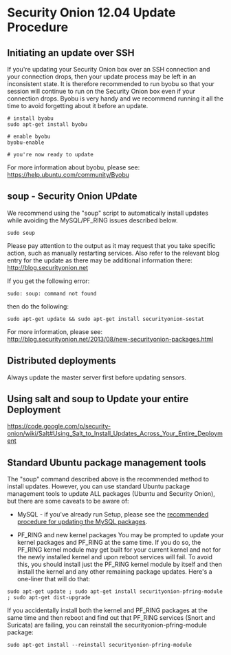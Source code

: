 # Security Onion 12.04 Update Procedure #

## Initiating an update over SSH ##

If you're updating your Security Onion box over an SSH connection and your connection drops, then your update process may be left in an inconsistent state.  It is therefore recommended to run byobu so that your session will continue to run on the Security Onion box even if your connection drops.  Byobu is very handy and we recommend running it all the time to avoid forgetting about it before an update.
```
# install byobu
sudo apt-get install byobu

# enable byobu
byobu-enable

# you're now ready to update
```

For more information about byobu, please see:
https://help.ubuntu.com/community/Byobu

## soup - Security Onion UPdate ##

We recommend using the "soup" script to automatically install updates while avoiding the MySQL/PF\_RING issues described below.
```
sudo soup
```

Please pay attention to the output as it may request that you take specific action, such as manually restarting services.  Also refer to the relevant blog entry for the update as there may be additional information there:  http://blog.securityonion.net

If you get the following error:
```
sudo: soup: command not found
```

then do the following:
```
sudo apt-get update && sudo apt-get install securityonion-sostat
```

For more information, please see:
<a href='http://blog.securityonion.net/2013/08/new-securityonion-packages.html'><a href='http://blog.securityonion.net/2013/08/new-securityonion-packages.html'>http://blog.securityonion.net/2013/08/new-securityonion-packages.html</a></a>

## Distributed deployments ##

Always update the master server first before updating sensors.

## Using salt and soup to Update your entire Deployment ##
https://code.google.com/p/security-onion/wiki/Salt#Using_Salt_to_Install_Updates_Across_Your_Entire_Deployment

## Standard Ubuntu package management tools ##

The "soup" command described above is the recommended method to install updates.  However, you can use standard Ubuntu package management tools to update ALL packages (Ubuntu and Security Onion), but there are some caveats to be aware of:

  * MySQL - if you've already run Setup, please see the [recommended procedure for updating the MySQL packages](MySQLUpdates.md).

  * PF\_RING and new kernel packages
You may be prompted to update your kernel packages and PF\_RING at the same time.  If you do so, the PF\_RING kernel module may get built for your current kernel and not for the newly installed kernel and upon reboot services will fail.  To avoid this, you should install just the PF\_RING kernel module by itself and then install the kernel and any other remaining package updates.  Here's a one-liner that will do that:
```
sudo apt-get update ; sudo apt-get install securityonion-pfring-module ; sudo apt-get dist-upgrade
```
If you accidentally install both the kernel and PF\_RING packages at the same time and then reboot and find out that PF\_RING services (Snort and Suricata) are failing, you can reinstall the securityonion-pfring-module package:
```
sudo apt-get install --reinstall securityonion-pfring-module
```